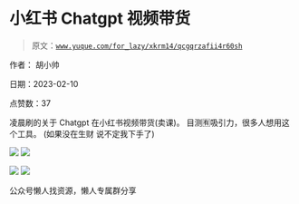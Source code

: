 # 小红书 Chatgpt 视频带货

> 原文：[`www.yuque.com/for_lazy/xkrm14/qcgqrzafii4r60sh`](https://www.yuque.com/for_lazy/xkrm14/qcgqrzafii4r60sh)



作者： 胡小帅



日期：2023-02-10



点赞数：37



凌晨刷的关于 Chatgpt 在小红书视频带货(卖课)。 目测🈶吸引力，很多人想用这个工具。 (如果没在生财 说不定我下手了)



![](img/a7f9a780ef4c7f1d118f1993791da708.png)  <ne-p id="u4c38ac14" data-lake-id="u4c38ac14">![](img/44bf4c17382c58ed329b67fbf24bf87a.png)



![](img/2bdf594f8ff2146ab6c3df8dbc9c387b.png)  <ne-p id="u813bf23e" data-lake-id="u813bf23e">![](img/5a544e75d1a3763d5c59ed7eb1f0e2b4.png)



公众号懒人找资源，懒人专属群分享

</ne-p></ne-p>